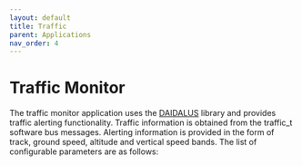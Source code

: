 ```yaml
---
layout: default 
title: Traffic
parent: Applications
nav_order: 4
---
```


# Traffic Monitor

The traffic monitor application uses the [DAIDALUS]() library and provides traffic alerting functionality. Traffic information is obtained from the traffic_t software bus messages. Alerting information is provided in the form of track, ground speed, altitude and vertical speed bands. The list of configurable parameters are as follows:
